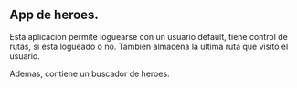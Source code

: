 ## App de heroes.

Esta aplicacion permite loguearse con un usuario default, tiene control de rutas, si esta logueado o no. Tambien almacena la ultima ruta que visitó el usuario.

Ademas, contiene un buscador de heroes.
